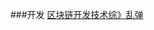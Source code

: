 ###开发
[区块链开发技术综》乱弹](https://mp.weixin.qq.com/s?__biz=MzIwODA3NDI5MA==&mid=2652524507&idx=1&sn=530e8ef3339379ab0025c7f122f84bdb&chksm=8ce64c86bb91c590da2897151ce54b1b66aadbc2f8369118ddcb616cc69505f665aea78f91f8&mpshare=1&scene=1&srcid=01015sKtoEjL1JEDgPGrrac6&pass_ticket=Sl7NjQULz6TvPbWh9lv%2BjGdupZIUufYdHuVZ0E4f9so%3D#rd)
